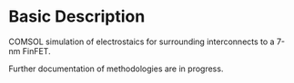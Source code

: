 # Basic Description

COMSOL simulation of electrostaics for surrounding interconnects to a 7-nm FinFET.

Further documentation of methodologies are in progress.